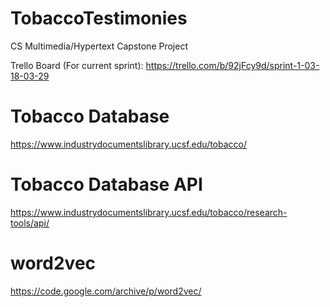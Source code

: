 # TobaccoTestimonies
CS Multimedia/Hypertext Capstone Project

Trello Board (For current sprint): https://trello.com/b/92jFcy9d/sprint-1-03-18-03-29

# Tobacco Database
https://www.industrydocumentslibrary.ucsf.edu/tobacco/

# Tobacco Database API
https://www.industrydocumentslibrary.ucsf.edu/tobacco/research-tools/api/

# word2vec
https://code.google.com/archive/p/word2vec/
